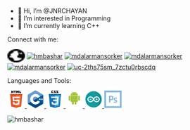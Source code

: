 - 👋 Hi, I’m @JNRCHAYAN
- 👀 I’m interested in Programming
- 🌱 I’m currently learning C++

Connect with me:

</a> <a href="http://digitalmultistore.com/" rel="nofollow"><img align="center" src="https://raw.githubusercontent.com/iconic/open-iconic/master/svg/globe.svg" alt="mdalarmansorker" height="30" width="40" style="max-width: 100%;"></a> <a href="https://twitter.com/jnrchayan" rel="nofollow"><img align="center" src="https://raw.githubusercontent.com/rahuldkjain/github-profile-readme-generator/master/src/images/icons/Social/twitter.svg" alt="hmbashar" height="30" width="40" style="max-width: 100%;"></a> </a> <a href="https://www.linkedin.com/in/jnrchayan" rel="nofollow"><img align="center" src="https://raw.githubusercontent.com/rahuldkjain/github-profile-readme-generator/master/src/images/icons/Social/linked-in-alt.svg" alt="mdalarmansorker" height="30" width="40" style="max-width: 100%;"></a> <a href="https://www.facebook.com/jnrchayan" rel="nofollow"><img align="center" src="https://raw.githubusercontent.com/rahuldkjain/github-profile-readme-generator/master/src/images/icons/Social/facebook.svg" alt="mdalarmansorker" height="30" width="40" style="max-width: 100%;"></a> <a href="https://www.instagram.com/jnrchayan" rel="nofollow"><img align="center" src="https://raw.githubusercontent.com/rahuldkjain/github-profile-readme-generator/master/src/images/icons/Social/instagram.svg" alt="mdalarmansorker" height="30" width="40" style="max-width: 100%;"></a> <a href="https://www.youtube.com/techtid" rel="nofollow"><img align="center" src="https://raw.githubusercontent.com/rahuldkjain/github-profile-readme-generator/master/src/images/icons/Social/youtube.svg" alt="uc-2ths75sm_7zctu0rbscdq" height="30" width="40" style="max-width: 100%;"></a>

Languages and Tools:

<a href="https://www.w3.org/html/" rel="nofollow"> <img src="https://raw.githubusercontent.com/devicons/devicon/master/icons/html5/html5-original-wordmark.svg" alt="html5" width="40" height="40" style="max-width: 100%;"> </a> <a href="https://www.w3schools.com/cpp/" rel="nofollow"> <img src="https://raw.githubusercontent.com/devicons/devicon/master/icons/cplusplus/cplusplus-original.svg" alt="cplusplus" width="40" height="40" style="max-width: 100%;"> </a>  <a href="https://www.w3schools.com/css/" rel="nofollow"> <img src="https://raw.githubusercontent.com/devicons/devicon/master/icons/css3/css3-original-wordmark.svg" alt="css3" width="40" height="40" style="max-width: 100%;"> </a> <a href="https://developer.android.com" rel="nofollow"> <img src="https://raw.githubusercontent.com/devicons/devicon/master/icons/android/android-original-wordmark.svg" alt="android" width="40" height="40" style="max-width: 100%;"> </a>  <a href="https://www.arduino.cc/" rel="nofollow"> <img src="https://raw.githubusercontent.com/github/explore/80688e429a7d4ef2fca1e82350fe8e3517d3494d/topics/arduino/arduino.png" alt="android" width="40" height="40" style="max-width: 100%;"> </a> <a href="https://www.photoshop.com/en" rel="nofollow"> <img src="https://raw.githubusercontent.com/devicons/devicon/master/icons/photoshop/photoshop-line.svg" alt="photoshop" width="40" height="40" style="max-width: 100%;"> </a>

<a target="_blank" rel="noopener noreferrer nofollow" href="https://camo.githubusercontent.com/c62c73945200cb571c6ec93ccae041947ae4c7d8daee1448208e12ab20fa988a/68747470733a2f2f6769746875622d726561646d652d73746174732e76657263656c2e6170702f6170692f746f702d6c616e67733f757365726e616d653d686d6261736861722673686f775f69636f6e733d74727565266c6f63616c653d656e266c61796f75743d636f6d70616374"><img align="left" src="https://camo.githubusercontent.com/c62c73945200cb571c6ec93ccae041947ae4c7d8daee1448208e12ab20fa988a/68747470733a2f2f6769746875622d726561646d652d73746174732e76657263656c2e6170702f6170692f746f702d6c616e67733f757365726e616d653d686d6261736861722673686f775f69636f6e733d74727565266c6f63616c653d656e266c61796f75743d636f6d70616374" alt="hmbashar" data-canonical-src="https://github-readme-stats.vercel.app/api/top-langs?username=hmbashar&amp;show_icons=true&amp;locale=en&amp;layout=compact" style="max-width: 100%;"></a>

<!---
JNRCHAYAN/JNRCHAYAN is a ✨ special ✨ repository because its `README.md` (this file) appears on your GitHub profile.
You can click the Preview link to take a look at your changes.
--->
